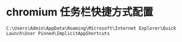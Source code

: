 # chromium 任务栏快捷方式配置

`C:\Users\Admin\AppData\Roaming\Microsoft\Internet Explorer\Quick Launch\User Pinned\ImplicitAppShortcuts`